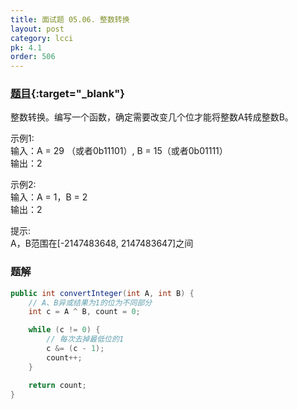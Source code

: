 ```yaml
---
title: 面试题 05.06. 整数转换
layout: post
category: lcci
pk: 4.1
order: 506
---
```


### [题目](https://leetcode-cn.com/convert-integer-lcci/){:target="_blank"}

整数转换。编写一个函数，确定需要改变几个位才能将整数A转成整数B。

示例1:  
输入：A = 29 （或者0b11101）, B = 15（或者0b01111）  
输出：2

示例2:  
输入：A = 1，B = 2  
输出：2

提示:  
A，B范围在[-2147483648, 2147483647]之间


### 题解

```java
public int convertInteger(int A, int B) {
    // A、B异或结果为1的位为不同部分
    int c = A ^ B, count = 0;

    while (c != 0) {
        // 每次去掉最低位的1
        c &= (c - 1);
        count++;
    }

    return count;
}
```